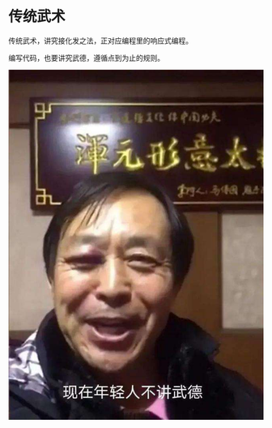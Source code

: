 # 传统武术

传统武术，讲究接化发之法，正对应编程里的响应式编程。

编写代码，也要讲究武德，遵循点到为止的规则。



![img](https://raw.githubusercontent.com/mowtwo/pic-go/main/markdown/27920501.jpg)
